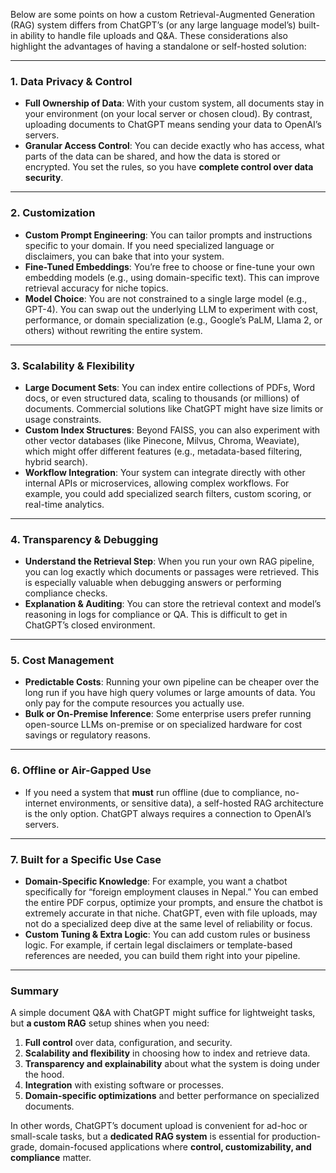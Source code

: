 Below are some points on how a custom Retrieval-Augmented Generation (RAG) system differs from ChatGPT’s (or any large language model’s) built-in ability to handle file uploads and Q&A. These considerations also highlight the advantages of having a standalone or self-hosted solution:

---

### 1. **Data Privacy & Control**
- **Full Ownership of Data**: With your custom system, all documents stay in your environment (on your local server or chosen cloud). By contrast, uploading documents to ChatGPT means sending your data to OpenAI’s servers. 
- **Granular Access Control**: You can decide exactly who has access, what parts of the data can be shared, and how the data is stored or encrypted. You set the rules, so you have **complete control over data security**.

---

### 2. **Customization**
- **Custom Prompt Engineering**: You can tailor prompts and instructions specific to your domain. If you need specialized language or disclaimers, you can bake that into your system. 
- **Fine-Tuned Embeddings**: You’re free to choose or fine-tune your own embedding models (e.g., using domain-specific text). This can improve retrieval accuracy for niche topics.
- **Model Choice**: You are not constrained to a single large model (e.g., GPT-4). You can swap out the underlying LLM to experiment with cost, performance, or domain specialization (e.g., Google’s PaLM, Llama 2, or others) without rewriting the entire system.

---

### 3. **Scalability & Flexibility**
- **Large Document Sets**: You can index entire collections of PDFs, Word docs, or even structured data, scaling to thousands (or millions) of documents. Commercial solutions like ChatGPT might have size limits or usage constraints.
- **Custom Index Structures**: Beyond FAISS, you can also experiment with other vector databases (like Pinecone, Milvus, Chroma, Weaviate), which might offer different features (e.g., metadata-based filtering, hybrid search). 
- **Workflow Integration**: Your system can integrate directly with other internal APIs or microservices, allowing complex workflows. For example, you could add specialized search filters, custom scoring, or real-time analytics.

---

### 4. **Transparency & Debugging**
- **Understand the Retrieval Step**: When you run your own RAG pipeline, you can log exactly which documents or passages were retrieved. This is especially valuable when debugging answers or performing compliance checks. 
- **Explanation & Auditing**: You can store the retrieval context and model’s reasoning in logs for compliance or QA. This is difficult to get in ChatGPT’s closed environment.

---

### 5. **Cost Management**
- **Predictable Costs**: Running your own pipeline can be cheaper over the long run if you have high query volumes or large amounts of data. You only pay for the compute resources you actually use.
- **Bulk or On-Premise Inference**: Some enterprise users prefer running open-source LLMs on-premise or on specialized hardware for cost savings or regulatory reasons.

---

### 6. **Offline or Air-Gapped Use**
- If you need a system that **must** run offline (due to compliance, no-internet environments, or sensitive data), a self-hosted RAG architecture is the only option. ChatGPT always requires a connection to OpenAI’s servers.

---

### 7. **Built for a Specific Use Case**
- **Domain-Specific Knowledge**: For example, you want a chatbot specifically for “foreign employment clauses in Nepal.” You can embed the entire PDF corpus, optimize your prompts, and ensure the chatbot is extremely accurate in that niche. ChatGPT, even with file uploads, may not do a specialized deep dive at the same level of reliability or focus.
- **Custom Tuning & Extra Logic**: You can add custom rules or business logic. For example, if certain legal disclaimers or template-based references are needed, you can build them right into your pipeline.

---

### Summary
A simple document Q&A with ChatGPT might suffice for lightweight tasks, but **a custom RAG** setup shines when you need:
1. **Full control** over data, configuration, and security.
2. **Scalability and flexibility** in choosing how to index and retrieve data.
3. **Transparency and explainability** about what the system is doing under the hood.
4. **Integration** with existing software or processes.
5. **Domain-specific optimizations** and better performance on specialized documents.

In other words, ChatGPT’s document upload is convenient for ad-hoc or small-scale tasks, but a **dedicated RAG system** is essential for production-grade, domain-focused applications where **control, customizability, and compliance** matter.